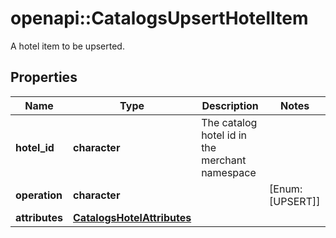 # openapi::CatalogsUpsertHotelItem

A hotel item to be upserted.

## Properties
Name | Type | Description | Notes
------------ | ------------- | ------------- | -------------
**hotel_id** | **character** | The catalog hotel id in the merchant namespace | 
**operation** | **character** |  | [Enum: [UPSERT]] 
**attributes** | [**CatalogsHotelAttributes**](CatalogsHotelAttributes.md) |  | 


